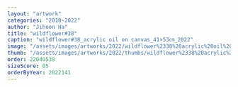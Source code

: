 ```yaml
---
layout: "artwork"
categories: "2018-2022"
author: "Jihoon Ha"
title: "wildflower#38"
caption: "wildflower#38_acrylic oil on canvas_41×53㎝_2022"
image: "/assets/images/artworks/2022/wildflower%2338%20acrylic%20oil%20on%20canvas%2041x53cm%202022.jpg"
thumb: "/assets/images/artworks/2022/thumbs/wildflower%2338%20acrylic%20oil%20on%20canvas%2041x53cm%202022.jpg"
order: 22040538
sizeScore: 05
orderByYear: 2022141
---
```

